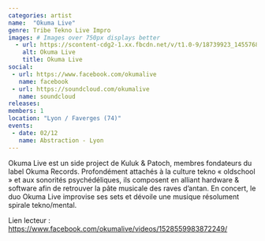 ```yaml
---
categories: artist
name:  "Okuma Live"
genre: Tribe Tekno Live Impro
images: # Images over 750px displays better
  - url: https://scontent-cdg2-1.xx.fbcdn.net/v/t1.0-9/18739923_1455768094484772_3460815605532673583_n.jpg?oh=cede459d98535b91268fb9fbcedc6d58&oe=5A506073
    alt: Okuma Live
    title: Okuma Live
social:
 - url: https://www.facebook.com/okumalive
   name: facebook
 - url: https://soundcloud.com/okumalive
   name: soundcloud
releases:
members: 1
location: "Lyon / Faverges (74)"
events:
 - date: 02/12
   name: Abstraction - Lyon
---
```

Okuma Live est un side project de Kuluk & Patoch, membres fondateurs du label Okuma Records. Profondément attachés à la culture tekno « oldschool » et aux sonorités psychédéliques, ils composent en alliant hardware & software afin de retrouver la pâte musicale des raves d’antan. En concert, le duo Okuma Live improvise ses sets et dévoile une musique résolument spirale tekno/mental.

Lien lecteur : https://www.facebook.com/okumalive/videos/1528559983872249/